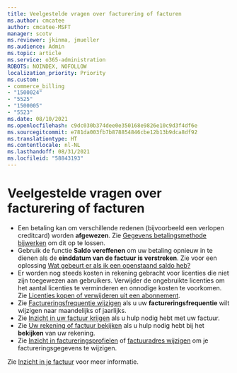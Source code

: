 ```yaml
---
title: Veelgestelde vragen over facturering of facturen
ms.author: cmcatee
author: cmcatee-MSFT
manager: scotv
ms.reviewer: jkinma, jmueller
ms.audience: Admin
ms.topic: article
ms.service: o365-administration
ROBOTS: NOINDEX, NOFOLLOW
localization_priority: Priority
ms.custom:
- commerce_billing
- "1500024"
- "5525"
- "1500005"
- "5523"
ms.date: 08/10/2021
ms.openlocfilehash: c9dc030b374dee0e350168e9826e10c9d3f4df6e
ms.sourcegitcommit: e781da003fb7b878854846cbe12b13b9dca8df92
ms.translationtype: HT
ms.contentlocale: nl-NL
ms.lasthandoff: 08/31/2021
ms.locfileid: "58843193"
---
```

# <a name="billing-or-invoice-faq"></a>Veelgestelde vragen over facturering of facturen

- Een betaling kan om verschillende redenen (bijvoorbeeld een verlopen creditcard) worden **afgewezen**. Zie [Gegevens betalingsmethode bijwerken](https://docs.microsoft.com/microsoft-365/commerce/billing-and-payments/manage-payment-methods#update-payment-method-details) om dit op te lossen.
- Gebruik de functie **Saldo vereffenen** om uw betaling opnieuw in te dienen als de **einddatum van de factuur is verstreken**. Zie voor een oplossing [Wat gebeurt er als ik een openstaand saldo heb?](https://docs.microsoft.com/microsoft-365/commerce/billing-and-payments/pay-for-your-subscription#what-if-i-have-an-outstanding-balance)
- Er worden nog steeds kosten in rekening gebracht voor licenties die niet zijn toegewezen aan gebruikers. Verwijder de ongebruikte licenties om het aantal licenties te verminderen en onnodige kosten te voorkomen. Zie [Licenties kopen of verwijderen uit een abonnement](https://docs.microsoft.com/microsoft-365/commerce/licenses/buy-licenses).
- Zie [Factureringsfrequentie wijzigen](https://docs.microsoft.com/microsoft-365/commerce/billing-and-payments/change-payment-frequency) als u uw **factureringsfrequentie** wilt wijzigen naar maandelijks of jaarlijks.
- Zie [Inzicht in uw factuur krijgen](https://docs.microsoft.com/microsoft-365/commerce/billing-and-payments/understand-your-invoice2) als u hulp nodig hebt met uw factuur.
- Zie [Uw rekening of factuur bekijken](https://docs.microsoft.com/microsoft-365/commerce/billing-and-payments/view-your-bill-or-invoice) als u hulp nodig hebt bij het **bekijken** van uw rekening.
- Zie [Inzicht in factureringsprofielen](https://docs.microsoft.com/microsoft-365/commerce/billing-and-payments/manage-billing-profiles) of [factuuradres wijzigen](https://docs.microsoft.com/microsoft-365/commerce/billing-and-payments/change-your-billing-addresses) om je factureringsgegevens te wijzigen.

Zie [Inzicht in je factuur](https://docs.microsoft.com/microsoft-365/commerce/billing-and-payments/understand-your-invoice2) voor meer informatie.